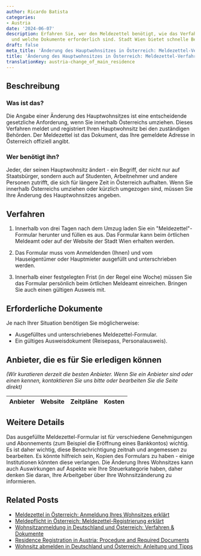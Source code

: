 ```yaml
---
author: Ricardo Batista
categories:
- Austria
date: '2024-06-07'
description: Erfahren Sie, wer den Meldezettel benötigt, wie das Verfahren abläuft
  und welche Dokumente erforderlich sind. Stadt Wien bietet schnelle Bearbeitung an.
draft: false
meta_title: 'Änderung des Hauptwohnsitzes in Österreich: Meldezettel-Verfahren'
title: 'Änderung des Hauptwohnsitzes in Österreich: Meldezettel-Verfahren'
translationKey: austria-change_of_main_residence
---
```



## Beschreibung

### Was ist das?

Die Angabe einer Änderung des Hauptwohnsitzes ist eine entscheidende gesetzliche Anforderung, wenn Sie innerhalb Österreichs umziehen. Dieses Verfahren meldet und registriert Ihren Hauptwohnsitz bei den zuständigen Behörden. Der Meldezettel ist das Dokument, das Ihre gemeldete Adresse in Österreich offiziell angibt.

### Wer benötigt ihn?

Jeder, der seinen Hauptwohnsitz ändert - ein Begriff, der nicht nur auf Staatsbürger, sondern auch auf Studenten, Arbeitnehmer und andere Personen zutrifft, die sich für längere Zeit in Österreich aufhalten. Wenn Sie innerhalb Österreichs umziehen oder kürzlich umgezogen sind, müssen Sie Ihre Änderung des Hauptwohnsitzes angeben.

## Verfahren

1. Innerhalb von drei Tagen nach dem Umzug laden Sie ein "Meldezettel"-Formular herunter und füllen es aus. Das Formular kann beim örtlichen Meldeamt oder auf der Website der Stadt Wien erhalten werden.

2. Das Formular muss vom Anmeldenden (Ihnen) und vom Hauseigentümer oder Hauptmieter ausgefüllt und unterschrieben werden.

3. Innerhalb einer festgelegten Frist (in der Regel eine Woche) müssen Sie das Formular persönlich beim örtlichen Meldeamt einreichen. Bringen Sie auch einen gültigen Ausweis mit.

## Erforderliche Dokumente

Je nach Ihrer Situation benötigen Sie möglicherweise:

- Ausgefülltes und unterschriebenes Meldezettel-Formular.
- Ein gültiges Ausweisdokument (Reisepass, Personalausweis).

## Anbieter, die es für Sie erledigen können

_(Wir kuratieren derzeit die besten Anbieter. Wenn Sie ein Anbieter sind oder einen kennen, kontaktieren Sie uns bitte oder bearbeiten Sie die Seite direkt)_

| Anbieter | Website | Zeitpläne | Kosten |
| --------------- | --------------- | :-------------: | :-------------: |
## Weitere Details

Das ausgefüllte Meldezettel-Formular ist für verschiedene Genehmigungen und Abonnements (zum Beispiel die Eröffnung eines Bankkontos) wichtig. Es ist daher wichtig, diese Benachrichtigung zeitnah und angemessen zu bearbeiten. Es könnte hilfreich sein, Kopien des Formulars zu haben - einige Institutionen könnten diese verlangen. Die Änderung Ihres Wohnsitzes kann auch Auswirkungen auf Aspekte wie Ihre Steuerkategorie haben, daher denken Sie daran, Ihre Arbeitgeber über Ihre Wohnsitzänderung zu informieren.
## Related Posts

- [Meldezettel in Österreich: Anmeldung Ihres Wohnsitzes erklärt](https://tramitit.com/de/guides/austria/meldezettel/)
- [Meldepflicht in Österreich: Meldezettel-Registrierung erklärt](https://tramitit.com/de/guides/austria/meldepflicht/)
- [Wohnsitzanmeldung in Deutschland und Österreich: Verfahren & Dokumente](https://tramitit.com/de/guides/austria/anmeldung_wohnsitz/)
- [Residence Registration in Austria: Procedure and Required Documents](https://tramitit.com/de/guides/austria/meldeauskunft/)
- [Wohnsitz abmelden in Deutschland und Österreich: Anleitung und Tipps](https://tramitit.com/de/guides/austria/abmeldung_wohnsitz/)
